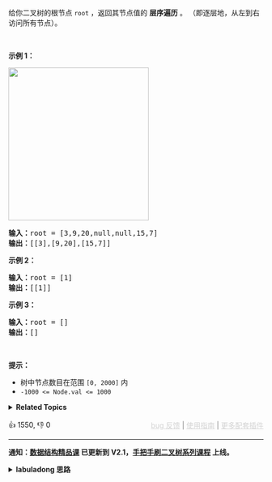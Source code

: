 <p>给你二叉树的根节点 <code>root</code> ，返回其节点值的 <strong>层序遍历</strong> 。 （即逐层地，从左到右访问所有节点）。</p>

<p>&nbsp;</p>

<p><strong>示例 1：</strong></p> 
<img alt="" src="https://assets.leetcode.com/uploads/2021/02/19/tree1.jpg" style="width: 277px; height: 302px;" /> 
<pre>
<strong>输入：</strong>root = [3,9,20,null,null,15,7]
<strong>输出：</strong>[[3],[9,20],[15,7]]
</pre>

<p><strong>示例 2：</strong></p>

<pre>
<strong>输入：</strong>root = [1]
<strong>输出：</strong>[[1]]
</pre>

<p><strong>示例 3：</strong></p>

<pre>
<strong>输入：</strong>root = []
<strong>输出：</strong>[]
</pre>

<p>&nbsp;</p>

<p><strong>提示：</strong></p>

<ul> 
 <li>树中节点数目在范围 <code>[0, 2000]</code> 内</li> 
 <li><code>-1000 &lt;= Node.val &lt;= 1000</code></li> 
</ul>

<details><summary><strong>Related Topics</strong></summary>树 | 广度优先搜索 | 二叉树</details><br>

<div>👍 1550, 👎 0<span style='float: right;'><span style='color: gray;'><a href='https://github.com/labuladong/fucking-algorithm/discussions/939' target='_blank' style='color: lightgray;text-decoration: underline;'>bug 反馈</a> | <a href='https://mp.weixin.qq.com/s/NF8mmVyXVfC1ehdMOsO7Cw' target='_blank' style='color: lightgray;text-decoration: underline;'>使用指南</a> | <a href='https://labuladong.github.io/algo/images/others/%E5%85%A8%E5%AE%B6%E6%A1%B6.jpg' target='_blank' style='color: lightgray;text-decoration: underline;'>更多配套插件</a></span></span></div>

<div id="labuladong"><hr>

**通知：[数据结构精品课](https://aep.h5.xeknow.com/s/1XJHEO) 已更新到 V2.1，[手把手刷二叉树系列课程](https://aep.xet.tech/s/3YGcq3) 上线。**

<details><summary><strong>labuladong 思路</strong></summary>

## 基本思路

前文 [BFS 算法框架](https://labuladong.github.io/article/fname.html?fname=BFS框架) 就是由二叉树的层序遍历演变出来的。

下面是层序遍历的一般写法，通过一个 while 循环控制从上向下一层层遍历，for 循环控制每一层从左向右遍历：

![](https://labuladong.gitee.io/pictures/dijkstra/1.jpeg)

**标签：[BFS 算法](https://mp.weixin.qq.com/mp/appmsgalbum?__biz=MzAxODQxMDM0Mw==&action=getalbum&album_id=2122002916411604996)，[二叉树](https://mp.weixin.qq.com/mp/appmsgalbum?__biz=MzAxODQxMDM0Mw==&action=getalbum&album_id=2121994699837177859)**

## 解法代码

```java
class Solution {
    public List<List<Integer>> levelOrder(TreeNode root) {
        List<List<Integer>> res = new LinkedList<>();
        if (root == null) {
            return res;
        }

        Queue<TreeNode> q = new LinkedList<>();
        q.offer(root);
        // while 循环控制从上向下一层层遍历
        while (!q.isEmpty()) {
            int sz = q.size();
            // 记录这一层的节点值
            List<Integer> level = new LinkedList<>();
            // for 循环控制每一层从左向右遍历
            for (int i = 0; i < sz; i++) {
                TreeNode cur = q.poll();
                level.add(cur.val);
                if (cur.left != null)
                    q.offer(cur.left);
                if (cur.right != null)
                    q.offer(cur.right);
            }
            res.add(level);
        }
        return res;
    }
}
```

**类似题目**：
  - [103. 二叉树的锯齿形层序遍历 🟠](/problems/binary-tree-zigzag-level-order-traversal)
  - [107. 二叉树的层序遍历 II 🟠](/problems/binary-tree-level-order-traversal-ii)
  - [1161. 最大层内元素和 🟠](/problems/maximum-level-sum-of-a-binary-tree)
  - [1302. 层数最深叶子节点的和 🟠](/problems/deepest-leaves-sum)
  - [1609. 奇偶树 🟠](/problems/even-odd-tree)
  - [637. 二叉树的层平均值 🟢](/problems/average-of-levels-in-binary-tree)
  - [919. 完全二叉树插入器 🟠](/problems/complete-binary-tree-inserter)
  - [958. 二叉树的完全性检验 🟠](/problems/check-completeness-of-a-binary-tree)
  - [剑指 Offer 32 - I. 从上到下打印二叉树 🟠](/problems/cong-shang-dao-xia-da-yin-er-cha-shu-lcof)
  - [剑指 Offer 32 - II. 从上到下打印二叉树 II 🟢](/problems/cong-shang-dao-xia-da-yin-er-cha-shu-ii-lcof)
  - [剑指 Offer 32 - III. 从上到下打印二叉树 III 🟠](/problems/cong-shang-dao-xia-da-yin-er-cha-shu-iii-lcof)

</details>
</div>






